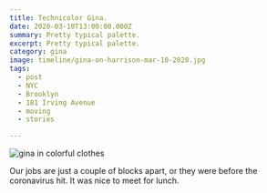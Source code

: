 ```yaml
---
title: Technicolor Gina.
date: 2020-03-10T13:00:00.000Z
summary: Pretty typical palette.
excerpt: Pretty typical palette.
category: gina
image: timeline/gina-on-harrison-mar-10-2020.jpg
tags:
  - post 
  - NYC
  - Brooklyn
  - 181 Irving Avenue
  - moving
  - stories

---
```


![gina in colorful clothes](/static/img/gina/gina-on-harrison-mar-10-2020.jpg "gina in colorful clothes")

Our jobs are just a couple of blocks apart, or they were before the coronavirus hit. It was nice to meet for lunch.
